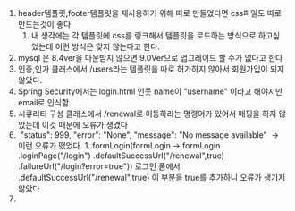 1.  header템플릿,footer템플릿을 재사용하기 위해 따로 만들었다면 css파일도 따로 만드는것이 좋다
    1. 내 생각에는 각 템플릿에 css를 링크해서 템플릿을 로드하는 방식으로 하고싶었는데 이런 방식은 맞지 않는다고 한다.  
2. mysql 은 8.4ver을 다운받지 않으면 9.0Ver으로 업그레이드 할 수가 없다고 한다
3. 인증,인가 클래스에서 /users라는 템플릿을 따로 허가하지 않아서 회원가입이 되지 않았다.
4. Spring Security에서는 login.html 인풋 name이 "username" 이라고 해야지만 email로 인식함 
5. 시큐리티 구성 클래스에서 /renewal로 이동하라는 명령어가 있어서 매핑을 하지 않았는데 이것 때문에 오류가 생겼다 
6.  "status": 999, "error": "None", "message": "No message available"  -> 이런 오류가 떴었다.
   1..formLogin(formLogin -> formLogin
   .loginPage("/login")
   .defaultSuccessUrl("/renewal",true)
   .failureUrl("/login?error=true")) 로그인 폼에서  
   .defaultSuccessUrl("/renewal",true) 이 부분을 true를 추가하니 오류가 생기지 않았다
7.